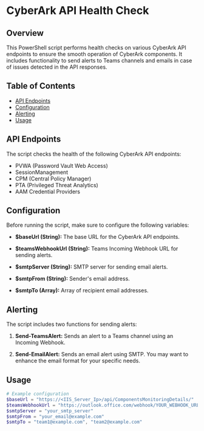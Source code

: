# CyberArk API Health Check

## Overview

This PowerShell script performs health checks on various CyberArk API endpoints to ensure the smooth operation of CyberArk components. It includes functionality to send alerts to Teams channels and emails in case of issues detected in the API responses.

## Table of Contents

- [API Endpoints](#api-endpoints)
- [Configuration](#configuration)
- [Alerting](#alerting)
- [Usage](#usage)

## API Endpoints

The script checks the health of the following CyberArk API endpoints:

- PVWA (Password Vault Web Access)
- SessionManagement
- CPM (Central Policy Manager)
- PTA (Privileged Threat Analytics)
- AAM Credential Providers

## Configuration

Before running the script, make sure to configure the following variables:

- **$baseUrl (String):** The base URL for the CyberArk API endpoints.

- **$teamsWebhookUrl (String):** Teams Incoming Webhook URL for sending alerts.

- **$smtpServer (String):** SMTP server for sending email alerts.

- **$smtpFrom (String):** Sender's email address.

- **$smtpTo (Array):** Array of recipient email addresses.

## Alerting

The script includes two functions for sending alerts:

1. **Send-TeamsAlert:** Sends an alert to a Teams channel using an Incoming Webhook.

2. **Send-EmailAlert:** Sends an email alert using SMTP. You may want to enhance the email format for your specific needs.

## Usage

```powershell
# Example configuration
$baseUrl = "https://<IIS_Server_Ip>/api/ComponentsMonitoringDetails/"
$teamsWebhookUrl = "https://outlook.office.com/webhook/YOUR_WEBHOOK_URL_HERE"
$smtpServer = "your_smtp_server"
$smtpFrom = "your_email@example.com"
$smtpTo = "team1@example.com", "team2@example.com"


